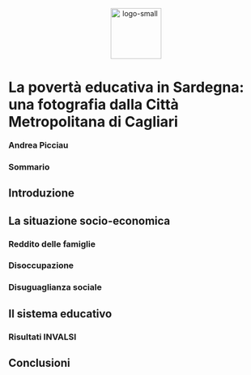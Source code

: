 <p align="center">
    <img src="https://i.ibb.co/XSr6qMD/logo.jpg" alt="logo-small" width="100px" border="0">
</p>

# La povertà educativa in Sardegna: una fotografia dalla Città Metropolitana di Cagliari

<font size=3>**Andrea Picciau**</font> 

### Sommario


## Introduzione


## La situazione socio-economica

### Reddito delle famiglie

### Disoccupazione

### Disuguaglianza sociale


## Il sistema educativo

### Risultati INVALSI


## Conclusioni